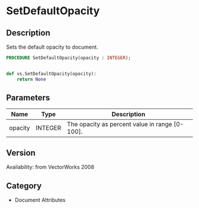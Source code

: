 # SetDefaultOpacity

## Description
Sets the default opacity to document.

```pascal
PROCEDURE SetDefaultOpacity(opacity : INTEGER);
```

```python

def vs.SetDefaultOpacity(opacity):
    return None
```

## Parameters
|Name|Type|Description|
|---|---|---|
|opacity|INTEGER|The opacity as percent value in range [0-100].|

## Version
Availability: from VectorWorks 2008
## Category
* Document Attributes


